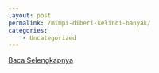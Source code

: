```yaml
---
layout: post
permalink: /mimpi-diberi-kelinci-banyak/
categories:
    - Uncategorized
---
```


[Baca Selengkapnya](/07)